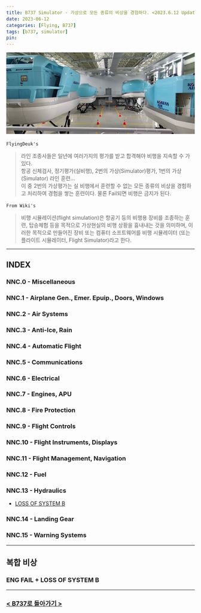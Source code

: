 ```yaml
---
title: B737 Simulator - 가상으로 모든 종류의 비상을 경험하다. <2023.6.12 Updated>
date: 2023-06-12
categories: [Flying, B737]
tags: [b737, simulator]
pin:
---
```


![sim](/img/flying/b777/sim.jpg)

`FlyingDeuk's`
> 라인 조종사들은 일년에 여러가지의 평가를 받고 합격해야 비행을 지속할 수 가 있다. <br>
항공 신체검사, 정기평가(실비행), 2번의 가상(Simulator)평가, 1번의 가상(Simulator) 라인 훈련…  <br>
이 중 2번의 가상평가는 실 비행에서 훈련할 수 없는 모든 종류의 비상을 경험하고 처리하여 경험을 쌓는 훈련이다. 물론 Fail되면 비행은 금지가 된다. <br>

`From Wiki's`
> 비행 시뮬레이션(flight simulation)은 항공기 등의 비행용 장비를 조종하는 훈련, 탑승체험 등을 목적으로 가상현실의 비행 상황을 흉내내는 것을 의미하며, 이러한 목적으로 만들어진 장비 또는 컴퓨터 소프트웨어를 비행 시뮬레이터 (또는 플라이트 시뮬레이터, Flight Simulator)라고 한다.

------------

## INDEX

### NNC.0 - Miscellaneous

### NNC.1 - Airplane Gen., Emer. Epuip., Doors, Windows

### NNC.2 - Air Systems

### NNC.3 - Anti-Ice, Rain

### NNC.4 - Automatic Flight

### NNC.5 - Communications

### NNC.6 - Electrical

### NNC.7 - Engines, APU

### NNC.8 - Fire Protection

### NNC.9 - Flight Controls

### NNC.10 - Flight Instruments, Displays

### NNC.11 - Flight Management, Navigation

### NNC.12 - Fuel

### NNC.13 - Hydraulics
- [LOSS OF SYSTEM B](/posts/b737lossofsysb/)


### NNC.14 - Landing Gear

### NNC.15 - Warning Systems

----------

## 복합 비상

### ENG FAIL + LOSS OF SYSTEM B

-------

### [< B737로 돌아가기 >](/categories/b737/)

